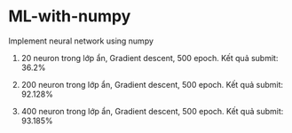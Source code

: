 # ML-with-numpy
Implement neural network using numpy

1. 20 neuron trong lớp ẩn, Gradient descent, 500 epoch. Kết quả submit: 36.2%

2. 200 neuron trong lớp ẩn, Gradient descent, 500 epoch. Kết quả submit: 92.128%

3. 400 neuron trong lớp ẩn, Gradient descent, 500 epoch. Kết quả submit: 93.185%
